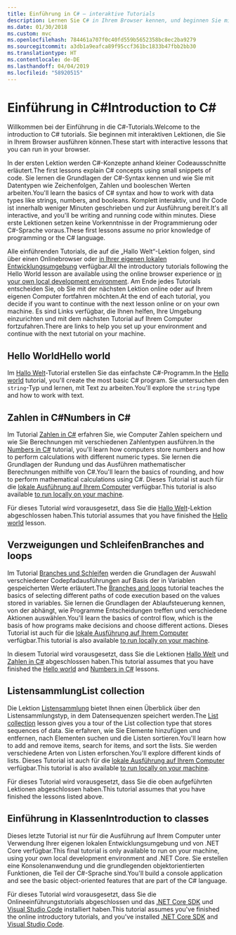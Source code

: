 ```yaml
---
title: Einführung in C# – interaktive Tutorials
description: Lernen Sie C# in Ihrem Browser kennen, und beginnen Sie mit Ihrer eigenen Entwicklungsumgebung
ms.date: 01/30/2018
ms.custom: mvc
ms.openlocfilehash: 784461a707f0c40fd559b5652358bc8ec2ba9279
ms.sourcegitcommit: a3db1a9eafca89f95ccf361bc1833b47fbb2bb30
ms.translationtype: HT
ms.contentlocale: de-DE
ms.lasthandoff: 04/04/2019
ms.locfileid: "58920515"
---
```

# <a name="introduction-to-c"></a><span data-ttu-id="b2764-103">Einführung in C\#</span><span class="sxs-lookup"><span data-stu-id="b2764-103">Introduction to C\#</span></span>

<span data-ttu-id="b2764-104">Willkommen bei der Einführung in die C#-Tutorials.</span><span class="sxs-lookup"><span data-stu-id="b2764-104">Welcome to the introduction to C# tutorials.</span></span> <span data-ttu-id="b2764-105">Sie beginnen mit interaktiven Lektionen, die Sie in Ihrem Browser ausführen können.</span><span class="sxs-lookup"><span data-stu-id="b2764-105">These start with interactive lessons that you can run in your browser.</span></span>

<span data-ttu-id="b2764-106">In der ersten Lektion werden C#-Konzepte anhand kleiner Codeausschnitte erläutert.</span><span class="sxs-lookup"><span data-stu-id="b2764-106">The first lessons explain C# concepts using small snippets of code.</span></span> <span data-ttu-id="b2764-107">Sie lernen die Grundlagen der C#-Syntax kennen und wie Sie mit Datentypen wie Zeichenfolgen, Zahlen und booleschen Werten arbeiten.</span><span class="sxs-lookup"><span data-stu-id="b2764-107">You'll learn the basics of C# syntax and how to work with data types like strings, numbers, and booleans.</span></span> <span data-ttu-id="b2764-108">Komplett interaktiv, und Ihr Code ist innerhalb weniger Minuten geschrieben und zur Ausführung bereit.</span><span class="sxs-lookup"><span data-stu-id="b2764-108">It's all interactive, and you'll be writing and running code within minutes.</span></span> <span data-ttu-id="b2764-109">Diese erste Lektionen setzen keine Vorkenntnisse in der Programmierung oder C#-Sprache voraus.</span><span class="sxs-lookup"><span data-stu-id="b2764-109">These first lessons assume no prior knowledge of programming or the C# language.</span></span>

<span data-ttu-id="b2764-110">Alle einführenden Tutorials, die auf die „Hallo Welt“-Lektion folgen, sind über einen Onlinebrowser oder [in Ihrer eigenen lokalen Entwicklungsumgebung](local-environment.md) verfügbar.</span><span class="sxs-lookup"><span data-stu-id="b2764-110">All the introductory tutorials following the Hello World lesson are available using the online browser experience or [in your own local development environment](local-environment.md).</span></span> <span data-ttu-id="b2764-111">Am Ende jedes Tutorials entscheiden Sie, ob Sie mit der nächsten Lektion online oder auf Ihrem eigenen Computer fortfahren möchten.</span><span class="sxs-lookup"><span data-stu-id="b2764-111">At the end of each tutorial, you decide if you want to continue with the next lesson online or on your own machine.</span></span> <span data-ttu-id="b2764-112">Es sind Links verfügbar, die Ihnen helfen, Ihre Umgebung einzurichten und mit dem nächsten Tutorial auf Ihrem Computer fortzufahren.</span><span class="sxs-lookup"><span data-stu-id="b2764-112">There are links to help you set up your environment and continue with the next tutorial on your machine.</span></span>

## [<a name="hello-world"></a><span data-ttu-id="b2764-113">Hello World</span><span class="sxs-lookup"><span data-stu-id="b2764-113">Hello world</span></span>](hello-world.yml)

<span data-ttu-id="b2764-114">Im [Hallo Welt](hello-world.yml)-Tutorial erstellen Sie das einfachste C#-Programm.</span><span class="sxs-lookup"><span data-stu-id="b2764-114">In the [Hello world](hello-world.yml) tutorial, you'll create the most basic C# program.</span></span> <span data-ttu-id="b2764-115">Sie untersuchen den `string`-Typ und lernen, mit Text zu arbeiten.</span><span class="sxs-lookup"><span data-stu-id="b2764-115">You'll explore the `string` type and how to work with text.</span></span>

## [<a name="numbers-in-c"></a><span data-ttu-id="b2764-116">Zahlen in C#</span><span class="sxs-lookup"><span data-stu-id="b2764-116">Numbers in C#</span></span>](numbers-in-csharp.yml)

<span data-ttu-id="b2764-117">Im Tutorial [Zahlen in C#](numbers-in-csharp.yml) erfahren Sie, wie Computer Zahlen speichern und wie Sie Berechnungen mit verschiedenen Zahlentypen ausführen.</span><span class="sxs-lookup"><span data-stu-id="b2764-117">In the [Numbers in C#](numbers-in-csharp.yml) tutorial, you'll learn how computers store numbers and how to perform calculations with different numeric types.</span></span> <span data-ttu-id="b2764-118">Sie lernen die Grundlagen der Rundung und das Ausführen mathematischer Berechnungen mithilfe von C#.</span><span class="sxs-lookup"><span data-stu-id="b2764-118">You'll learn the basics of rounding, and how to perform mathematical calculations using C#.</span></span> <span data-ttu-id="b2764-119">Dieses Tutorial ist auch für die [lokale Ausführung auf Ihrem Computer](numbers-in-csharp-local.md) verfügbar.</span><span class="sxs-lookup"><span data-stu-id="b2764-119">This tutorial is also available [to run locally on your machine](numbers-in-csharp-local.md).</span></span>

<span data-ttu-id="b2764-120">Für dieses Tutorial wird vorausgesetzt, dass Sie die [Hallo Welt](hello-world.yml)-Lektion abgeschlossen haben.</span><span class="sxs-lookup"><span data-stu-id="b2764-120">This tutorial assumes that you have finished the [Hello world](hello-world.yml) lesson.</span></span>

## [<a name="branches-and-loops"></a><span data-ttu-id="b2764-121">Verzweigungen und Schleifen</span><span class="sxs-lookup"><span data-stu-id="b2764-121">Branches and loops</span></span>](branches-and-loops.yml)

<span data-ttu-id="b2764-122">Im Tutorial [Branches und Schleifen](branches-and-loops.yml) werden die Grundlagen der Auswahl verschiedener Codepfadausführungen auf Basis der in Variablen gespeicherten Werte erläutert.</span><span class="sxs-lookup"><span data-stu-id="b2764-122">The [Branches and loops](branches-and-loops.yml) tutorial teaches the basics of selecting different paths of code execution based on the values stored in variables.</span></span> <span data-ttu-id="b2764-123">Sie lernen die Grundlagen der Ablaufsteuerung kennen, von der abhängt, wie Programme Entscheidungen treffen und verschiedene Aktionen auswählen.</span><span class="sxs-lookup"><span data-stu-id="b2764-123">You'll learn the basics of control flow, which is the basis of how programs make decisions and choose different actions.</span></span> <span data-ttu-id="b2764-124">Dieses Tutorial ist auch für die [lokale Ausführung auf Ihrem Computer](branches-and-loops-local.md) verfügbar.</span><span class="sxs-lookup"><span data-stu-id="b2764-124">This tutorial is also available [to run locally on your machine](branches-and-loops-local.md).</span></span>

<span data-ttu-id="b2764-125">In diesem Tutorial wird vorausgesetzt, dass Sie die Lektionen [Hallo Welt](hello-world.yml) und [Zahlen in C#](numbers-in-csharp.yml) abgeschlossen haben.</span><span class="sxs-lookup"><span data-stu-id="b2764-125">This tutorial assumes that you have finished the [Hello world](hello-world.yml) and [Numbers in C#](numbers-in-csharp.yml) lessons.</span></span>

## [<a name="list-collection"></a><span data-ttu-id="b2764-126">Listensammlung</span><span class="sxs-lookup"><span data-stu-id="b2764-126">List collection</span></span>](list-collection.yml)

<span data-ttu-id="b2764-127">Die Lektion [Listensammlung](list-collection.yml) bietet Ihnen einen Überblick über den Listensammlungstyp, in dem Datensequenzen speichert werden.</span><span class="sxs-lookup"><span data-stu-id="b2764-127">The [List collection](list-collection.yml) lesson gives you a tour of the List collection type that stores sequences of data.</span></span> <span data-ttu-id="b2764-128">Sie erfahren, wie Sie Elemente hinzufügen und entfernen, nach Elementen suchen und die Listen sortieren.</span><span class="sxs-lookup"><span data-stu-id="b2764-128">You'll learn how to add and remove items, search for items, and sort the lists.</span></span> <span data-ttu-id="b2764-129">Sie werden verschiedene Arten von Listen erforschen.</span><span class="sxs-lookup"><span data-stu-id="b2764-129">You'll explore different kinds of lists.</span></span> <span data-ttu-id="b2764-130">Dieses Tutorial ist auch für die [lokale Ausführung auf Ihrem Computer](arrays-and-collections.md) verfügbar.</span><span class="sxs-lookup"><span data-stu-id="b2764-130">This tutorial is also available [to run locally on your machine](arrays-and-collections.md).</span></span>

<span data-ttu-id="b2764-131">Für dieses Tutorial wird vorausgesetzt, dass Sie die oben aufgeführten Lektionen abgeschlossen haben.</span><span class="sxs-lookup"><span data-stu-id="b2764-131">This tutorial assumes that you have finished the lessons listed above.</span></span>

## [<a name="introduction-to-classes"></a><span data-ttu-id="b2764-132">Einführung in Klassen</span><span class="sxs-lookup"><span data-stu-id="b2764-132">Introduction to classes</span></span>](introduction-to-classes.md)

<span data-ttu-id="b2764-133">Dieses letzte Tutorial ist nur für die Ausführung auf Ihrem Computer unter Verwendung Ihrer eigenen lokalen Entwicklungsumgebung und von .NET Core verfügbar.</span><span class="sxs-lookup"><span data-stu-id="b2764-133">This final tutorial is only available to run on your machine, using your own local development environment and .NET Core.</span></span>
<span data-ttu-id="b2764-134">Sie erstellen eine Konsolenanwendung und die grundlegenden objektorientierten Funktionen, die Teil der C#-Sprache sind.</span><span class="sxs-lookup"><span data-stu-id="b2764-134">You'll build a console application and see the basic object-oriented features that are part of the C# language.</span></span>

<span data-ttu-id="b2764-135">Für dieses Tutorial wird vorausgesetzt, dass Sie die Onlineeinführungstutorials abgeschlossen und das [.NET Core SDK](https://www.microsoft.com/net/download) und [Visual Studio Code](https://code.visualstudio.com/) installiert haben.</span><span class="sxs-lookup"><span data-stu-id="b2764-135">This tutorial assumes you've finished the online introductory tutorials, and you've installed [.NET Core SDK](https://www.microsoft.com/net/download) and [Visual Studio Code](https://code.visualstudio.com/).</span></span>